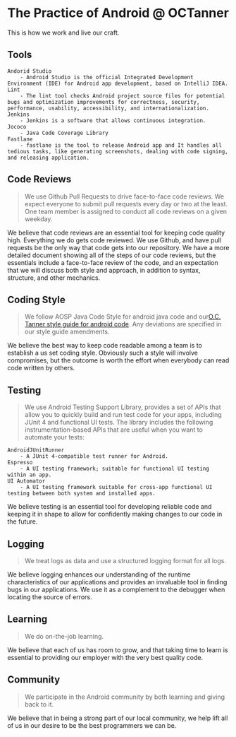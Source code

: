 # The Practice of Android @ OCTanner
This is how we work and live our craft.

## Tools
    Andorid Studio
        - Android Studio is the official Integrated Development Environment (IDE) for Android app development, based on IntelliJ IDEA.
    Lint
        - The lint tool checks Android project source files for potential bugs and optimization improvements for correctness, security, performance, usability, accessibility, and internationalization.
    Jenkins
        - Jenkins is a software that allows continuous integration.
    Jococo
        - Java Code Coverage Library
    Fastlane
        - fastlane is the tool to release Android app and It handles all tedious tasks, like generating screenshots, dealing with code signing, and releasing application.

## Code Reviews

> We use Github Pull Requests to drive face-to-face code reviews. We expect everyone to submit pull requests every day or two at the least. One team member is assigned to conduct all code reviews on a given weekday.

We believe that code reviews are an essential tool for keeping code quality high. Everything we do gets code reviewed. We use Github, and have pull requests be the only way that code gets into our repository. We have a more detailed document showing all of the steps of our code reviews, but the essentials include a face-to-face review of the code, and an expectation that we will discuss both style and approach, in addition to syntax, structure, and other mechanics.

## Coding Style

> We follow AOSP Java Code Style for android java code and our[O.C. Tanner style guide for android code](./style-guide.md). Any deviations are specified in our style guide amendments.

We believe the best way to keep code readable among a team is to establish a us set coding style. Obviously such a style will involve compromises, but the outcome is worth the effort when everybody can read code written by others.

## Testing

> We use Android Testing Support Library, provides a set of APIs that allow you to quickly build and run test code for your apps, including JUnit 4 and functional UI tests. The library includes the following instrumentation-based APIs that are useful when you want to automate your tests:
                                          
    AndroidJUnitRunner
        - A JUnit 4-compatible test runner for Android.
    Espresso
        - A UI testing framework; suitable for functional UI testing within an app.
    UI Automator
        - A UI testing framework suitable for cross-app functional UI testing between both system and installed apps.

We believe testing is an essential tool for developing reliable code and keeping it in shape to allow for confidently making changes to our code in the future.

## Logging

> We treat logs as data and use a structured logging format for all logs.

We believe logging enhances our understanding of the runtime characteristics of our applications and provides an invaluable tool in finding bugs in our applications. We use it as a complement to the debugger when locating the source of errors.

## Learning

> We do on-the-job learning.

We believe that each of us has room to grow, and that taking time to learn is essential to providing our employer with the very best quality code.

## Community

> We participate in the Android community by both learning and giving back to it.

We believe that in being a strong part of our local community, we help lift all of us in our desire to be the best programmers we can be.